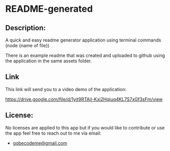 # **README-generated**


## Description:

A quick and easy readme generator application using terminal commands (node {name of file})

There is an example readme that was created and uploaded to github using the application in the same assets folder.

## Link

This link will send you to a video demo of the application:

https://drive.google.com/file/d/1yit9RTAil-Kxi2Hqiuq4KL7S7xGf3sFm/view

## License:

No licenses are applied to this app but if you would like to contribute or use the app feel free to reach out to me via email: 

 - gobecodeme@gmail.com
